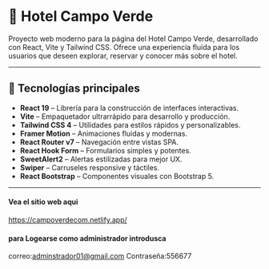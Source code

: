 # 🏨 Hotel Campo Verde

Proyecto web moderno para la página del Hotel Campo Verde, desarrollado con React, Vite y Tailwind CSS. Ofrece una experiencia fluida para los usuarios que deseen explorar, reservar y conocer más sobre el hotel.

---

## 🚀 Tecnologías principales

- **React 19** – Librería para la construcción de interfaces interactivas.
- **Vite** – Empaquetador ultrarrápido para desarrollo y producción.
- **Tailwind CSS 4** – Utilidades para estilos rápidos y personalizables.
- **Framer Motion** – Animaciones fluidas y modernas.
- **React Router v7** – Navegación entre vistas SPA.
- **React Hook Form** – Formularios simples y potentes.
- **SweetAlert2** – Alertas estilizadas para mejor UX.
- **Swiper** – Carruseles responsive y táctiles.
- **React Bootstrap** – Componentes visuales con Bootstrap 5.

---
#### Vea el sitio web aqui 
https://campoverdecom.netlify.app/
#### para Logearse como administrador introdusca 
correo:adminstrador01@gmail.com
Contraseña:556677

